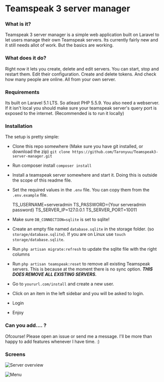 # Teamspeak 3 server manager

### What is it?
Teamspeak 3 server manager is a simple web application built on Laravel to let users manage their own Teamspeak servers. Its currently fairly new and it still needs allot of work. But the basics are working.

### What does it do?
Right now it lets you create, delete and edit servers. You can start, stop and restart them. Edit their configuration. Create and delete tokens. And check how many people are online. All from your own server.

### Requirements
Its built on Laravel 5.1 LTS. So atleast PHP 5.5.9. You also need a webserver. If it isn't local you should make sure your teamspeak server's query port is exposed to the internet. (Recommended is to run it locally)

### Installation
The setup is pretty simple:
- Clone this repo somewhere (Make sure you have git installed, or download the zip)
    `git clone https://github.com/Taronyuu/Teamspeak3-server-manager.git`
- Run composer install
    `composer install`
- Install a teamspeak server somewhere and start it. Doing this is outside the scope of this readme file.
- Set the required values in the `.env` file. You can copy them from the `.env.example` file.


    TS_USERNAME=serveradmin
    TS_PASSWORD={Your serveradmin password}
    TS_SERVER_IP=127.0.0.1
    TS_SERVER_PORT=10011

-   Make sure `DB_CONNECTION=sqlite` is set to sqlite!
-   Create an empty file named `database.sqlite` in the storage folder. (so `storage/database.sqlite`). If you are on Linux use `touch storage/database.sqlite`.
-   Run `php artisan migrate:refresh` to update the sqlite file with the right columns
-   Run `php artisan teamspeak:reset` to remove all existing Teamspeak servers. This is because at the moment there is no sync option. ***THIS DOES REMOVE ALL EXISTING SERVERS.***
-   Go to `yoururl.com/install` and create a new user.
-   Click on an item in the left sidebar and you will be asked to login.
-   Login
-   Enjoy

### Can you add.... ?
Ofcourse! Please open an issue or send me a message. I'll be more than happy to add features whenever I have time. :)

### Screens
![Server overview](https://snapr.pw/i/86e627f677.png "Server overview")

![Menu](https://snapr.pw/i/bd64f1594e.png "Menu")